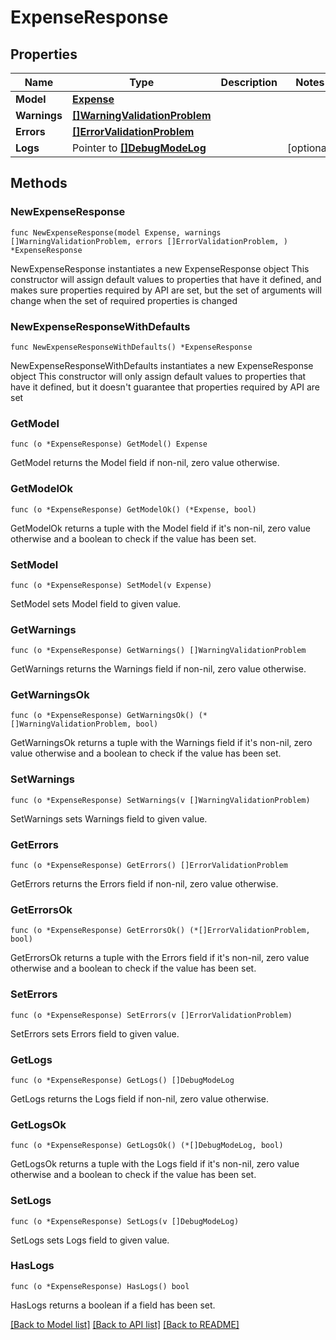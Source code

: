 # ExpenseResponse

## Properties

Name | Type | Description | Notes
------------ | ------------- | ------------- | -------------
**Model** | [**Expense**](Expense.md) |  | 
**Warnings** | [**[]WarningValidationProblem**](WarningValidationProblem.md) |  | 
**Errors** | [**[]ErrorValidationProblem**](ErrorValidationProblem.md) |  | 
**Logs** | Pointer to [**[]DebugModeLog**](DebugModeLog.md) |  | [optional] 

## Methods

### NewExpenseResponse

`func NewExpenseResponse(model Expense, warnings []WarningValidationProblem, errors []ErrorValidationProblem, ) *ExpenseResponse`

NewExpenseResponse instantiates a new ExpenseResponse object
This constructor will assign default values to properties that have it defined,
and makes sure properties required by API are set, but the set of arguments
will change when the set of required properties is changed

### NewExpenseResponseWithDefaults

`func NewExpenseResponseWithDefaults() *ExpenseResponse`

NewExpenseResponseWithDefaults instantiates a new ExpenseResponse object
This constructor will only assign default values to properties that have it defined,
but it doesn't guarantee that properties required by API are set

### GetModel

`func (o *ExpenseResponse) GetModel() Expense`

GetModel returns the Model field if non-nil, zero value otherwise.

### GetModelOk

`func (o *ExpenseResponse) GetModelOk() (*Expense, bool)`

GetModelOk returns a tuple with the Model field if it's non-nil, zero value otherwise
and a boolean to check if the value has been set.

### SetModel

`func (o *ExpenseResponse) SetModel(v Expense)`

SetModel sets Model field to given value.


### GetWarnings

`func (o *ExpenseResponse) GetWarnings() []WarningValidationProblem`

GetWarnings returns the Warnings field if non-nil, zero value otherwise.

### GetWarningsOk

`func (o *ExpenseResponse) GetWarningsOk() (*[]WarningValidationProblem, bool)`

GetWarningsOk returns a tuple with the Warnings field if it's non-nil, zero value otherwise
and a boolean to check if the value has been set.

### SetWarnings

`func (o *ExpenseResponse) SetWarnings(v []WarningValidationProblem)`

SetWarnings sets Warnings field to given value.


### GetErrors

`func (o *ExpenseResponse) GetErrors() []ErrorValidationProblem`

GetErrors returns the Errors field if non-nil, zero value otherwise.

### GetErrorsOk

`func (o *ExpenseResponse) GetErrorsOk() (*[]ErrorValidationProblem, bool)`

GetErrorsOk returns a tuple with the Errors field if it's non-nil, zero value otherwise
and a boolean to check if the value has been set.

### SetErrors

`func (o *ExpenseResponse) SetErrors(v []ErrorValidationProblem)`

SetErrors sets Errors field to given value.


### GetLogs

`func (o *ExpenseResponse) GetLogs() []DebugModeLog`

GetLogs returns the Logs field if non-nil, zero value otherwise.

### GetLogsOk

`func (o *ExpenseResponse) GetLogsOk() (*[]DebugModeLog, bool)`

GetLogsOk returns a tuple with the Logs field if it's non-nil, zero value otherwise
and a boolean to check if the value has been set.

### SetLogs

`func (o *ExpenseResponse) SetLogs(v []DebugModeLog)`

SetLogs sets Logs field to given value.

### HasLogs

`func (o *ExpenseResponse) HasLogs() bool`

HasLogs returns a boolean if a field has been set.


[[Back to Model list]](../README.md#documentation-for-models) [[Back to API list]](../README.md#documentation-for-api-endpoints) [[Back to README]](../README.md)


